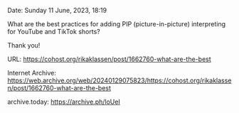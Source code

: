Date: Sunday 11 June, 2023, 18:19

What are the best practices for adding PIP (picture-in-picture) interpreting for YouTube and TikTok shorts?

Thank you!

URL: https://cohost.org/rikaklassen/post/1662760-what-are-the-best

Internet Archive: https://web.archive.org/web/20240129075823/https://cohost.org/rikaklassen/post/1662760-what-are-the-best

archive.today: https://archive.ph/loUeI
<!--
If you apperciate the blog post, please consider contributing to the COVID fund: https://www.paypal.me/bglamours.
-->
